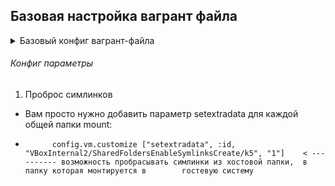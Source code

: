 
##                                          Базовая настройка вагрант файла

<details>
                        <summary> Базовый конфиг вагрант-файла </summary>
                        
Vagrant.configure("2") do |config|
                config.vm.box = "ashum1976/centos7_kernel_5.10"
                config.vm.synced_folder ".", "/vagrant", disabled: true
                config.vm.synced_folder "./sync_data", "/home/vagrant/mnt"
                #config.vm.define config do |box|
                #end
                config.vm.provision "shell", inline: <<-SHELL                        <----- провижинг, выполнение команд после запуска машины, в данном случае в shell. можно подцепить скрипт
                        mkdir -p ~root/.ssh
                        cp ~vagrant/.ssh/auth* ~root/.ssh
                      #  yum install -y redhat-lsb-core rpmdevtools rpm-build createrepo yum-utils wget
                      #  /vagrant/bash_rpm.sh
                SHELL
		
end

</details>






######                                                          Конфиг параметры


1.   Проброс симлинков

-   Вам просто нужно добавить параметр setextradata для каждой общей папки mount:

*           config.vm.customize ["setextradata", :id, "VBoxInternal2/SharedFoldersEnableSymlinksCreate/k5", "1"]    < ---------- возможность пробрасывать симлинки из хостовой папки,  в папку которая монтируется в        гостевую систему


